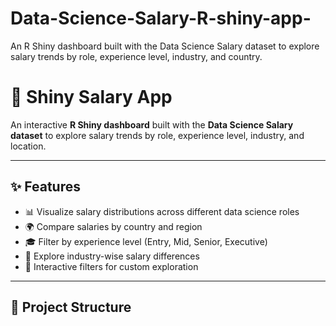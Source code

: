 # Data-Science-Salary-R-shiny-app-
An R Shiny dashboard built with the Data Science Salary dataset to explore salary trends by role, experience level, industry, and country.

# 💼 Shiny Salary App

An interactive **R Shiny dashboard** built with the **Data Science Salary dataset** to explore salary trends by role, experience level, industry, and location.

---

## ✨ Features
- 📊 Visualize salary distributions across different data science roles  
- 🌍 Compare salaries by country and region  
- 🎓 Filter by experience level (Entry, Mid, Senior, Executive)  
- 🏢 Explore industry-wise salary differences  
- 🔎 Interactive filters for custom exploration  

---

## 📂 Project Structure
